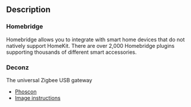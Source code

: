 ## Description 

### Homebridge
Homebridge allows you to integrate with smart home devices that do not natively support HomeKit. There are over 2,000 Homebridge plugins supporting thousands of different smart accessories.

### Deconz
The universal Zigbee USB gateway
* [Phoscon](https://phoscon.de/en/conbee2)
* [Image instructions](https://github.com/deconz-community/deconz-docker#readme)